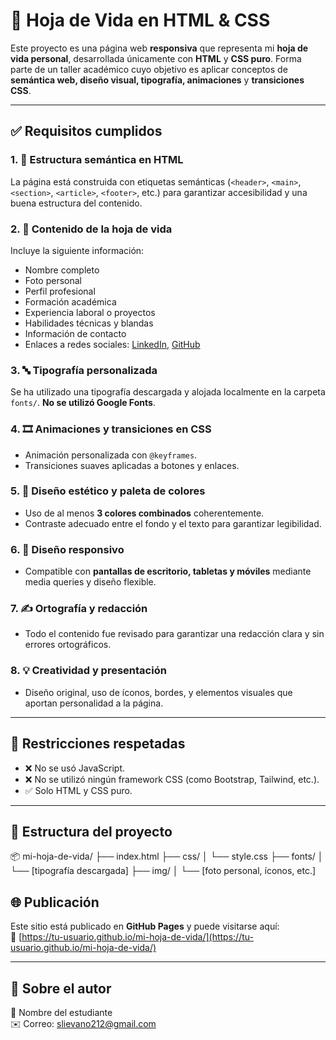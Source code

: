 # 💼 Hoja de Vida en HTML & CSS

Este proyecto es una página web **responsiva** que representa mi **hoja de vida personal**, desarrollada únicamente con **HTML** y **CSS puro**. Forma parte de un taller académico cuyo objetivo es aplicar conceptos de **semántica web, diseño visual, tipografía, animaciones** y **transiciones CSS**.

---

## ✅ Requisitos cumplidos

### 1. 📐 Estructura semántica en HTML
La página está construida con etiquetas semánticas (`<header>`, `<main>`, `<section>`, `<article>`, `<footer>`, etc.) para garantizar accesibilidad y una buena estructura del contenido.

### 2. 📄 Contenido de la hoja de vida
Incluye la siguiente información:
- Nombre completo
- Foto personal
- Perfil profesional
- Formación académica
- Experiencia laboral o proyectos
- Habilidades técnicas y blandas
- Información de contacto
- Enlaces a redes sociales: [LinkedIn](#), [GitHub](#)

### 3. 🔤 Tipografía personalizada
Se ha utilizado una tipografía descargada y alojada localmente en la carpeta `fonts/`. **No se utilizó Google Fonts**.

### 4. 🎞️ Animaciones y transiciones en CSS
- Animación personalizada con `@keyframes`.
- Transiciones suaves aplicadas a botones y enlaces.

### 5. 🎨 Diseño estético y paleta de colores
- Uso de al menos **3 colores combinados** coherentemente.
- Contraste adecuado entre el fondo y el texto para garantizar legibilidad.

### 6. 📱 Diseño responsivo
- Compatible con **pantallas de escritorio, tabletas y móviles** mediante media queries y diseño flexible.

### 7. ✍️ Ortografía y redacción
- Todo el contenido fue revisado para garantizar una redacción clara y sin errores ortográficos.

### 8. 💡 Creatividad y presentación
- Diseño original, uso de íconos, bordes, y elementos visuales que aportan personalidad a la página.

---

## 🚫 Restricciones respetadas

- ❌ No se usó JavaScript.
- ❌ No se utilizó ningún framework CSS (como Bootstrap, Tailwind, etc.).
- ✅ Solo HTML y CSS puro.

---

## 📁 Estructura del proyecto

📦 mi-hoja-de-vida/
├── index.html
├── css/
│ └── style.css
├── fonts/
│ └── [tipografía descargada]
├── img/
│ └── [foto personal, íconos, etc.]


## 🌐 Publicación

Este sitio está publicado en **GitHub Pages** y puede visitarse aquí:  
🔗 [https://tu-usuario.github.io/mi-hoja-de-vida/](https://tu-usuario.github.io/mi-hoja-de-vida/)

---

## 🙋 Sobre el autor

👤 Nombre del estudiante  
✉️ Correo: slievano212@gmail.com
